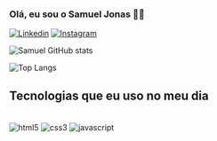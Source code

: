 ### Olá, eu sou o Samuel Jonas 🖐🏽

[![Linkedin](https://img.shields.io/badge/LinkedIn-0077B5?style=for-the-badge&logo=linkedin&logoColor=white)](https://www.linkedin.com/in/samuel-jonas-490476275/)
[![Instagram](https://img.shields.io/badge/Instagram-E4405F?style=for-the-badge&logo=instagram&logoColor=white)](https://www.instagram.com/samuelj_s/)

![Samuel GitHub stats](https://github-readme-stats.vercel.app/api?username=samueldev1997&show_icons=true&theme=dracula)

![Top Langs](https://github-readme-stats.vercel.app/api/top-langs/?username=samueldev1997&hide_progress=true)

## Tecnologias que eu uso no meu dia 

<div style="display: inline-block;"> <br>
    <img align="center" 
    src="https://img.shields.io/badge/HTML5-E34F26?style=for-the-badge&logo=html5&logoColor=white" 
    alt="html5">
    <img align="center" 
    src="https://img.shields.io/badge/CSS3-1572B6?style=for-the-badge&logo=css3&logoColor=white" 
    alt="css3">
    <img align="center" 
    src="https://img.shields.io/badge/JavaScript-F7DF1E?style=for-the-badge&logo=javascript&logoColor=black" 
    alt="javascript">
</div>
